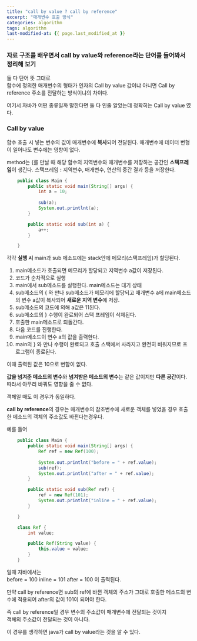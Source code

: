 ```yaml
---
title: "call by value ? call by reference"
excerpt: "매개변수 호출 방식"
categories: algorithm
tags: algorithm
last-modified-at: {{ page.last_modified_at }}
---
```


### 자료 구조를 배우면서 call by value와 reference라는 단어를 들어봐서 정리해 보기
  
  
  
둘 다 단어 뜻 그대로  
함수에 정의한 매개변수의 형태가 인자의
Call by value 값이냐 아니면
Call by reference 주소를 전달하는 방식이냐의 차이다.  
  
  
  
여기서 자바가 어떤 종류일까 말한다면
둘 다 인줄 알았는데 
정확히는 Call by value 였다.  
  
  
### Call by value
함수 호출 시 넣는 변수의 값이 매개변수에 **복사**되어 전달된다.
매개변수에 데이터 변형이 일어나도 변수에는 영향이 없다.

method는 {를 만날 때 해당 함수의 지역변수와 매개변수를 저장하는 공간인 **스택프레임**이 생긴다. 
스택프레임 **:** 지역변수, 매개변수, 연산의 중간 결과 등을 저장한다.

```java
	public class Main {
		public static void main(String[] args) {
			int a = 10;
			
			sub(a);
			System.out.printlnt(a);
		}

		public static void sub(int a) {
			a++;
		}

	}

```

각각 **실행 시** main과 sub 메소드에는 stack안에 메모리(스택프레임)가 할당된다.

1. main메소드가 호출되면 메모리가 할당되고 지역변수 a값이 저장된다.
2. 코드가 순차적으로 실행
3. main에서 sub메소드를 실행한다. main메소드는 대기 상태
4. sub메소드의 { 와  만나 sub메소드가 메모리에 할당되고 매개변수 a에 main메소드의 변수 a값이 복사되어 **새로운 지역 변수**에 저장.
5. sub메소드의 코드에 의해 a값은 11된다.
6. sub메소드의 } 수행이 완료되어 스택 프레임이 삭제된다.
7. 호출한 main메소드로 되돌간다.
8. 다음 코드를 진행한다.
9. main메소드이 변수 a의 값을 출력한다.
10. main의 } 와 만나 수행이 완료되고 호출 스택에서 사라지고 완전히 비워지므로 프로그램이 종료된다.

이때 출력된 값은 10으로 변함이 없다.

**값을 넘겨준 메소드의 변수**와 **넘겨받은 메소드의 변수**는 같은 값이지만 **다른 공간**이다. 
따라서 아무리 바꿔도 영향을 줄 수 없다.

객체일 때도 이 경우가 동일하다.
  
  
  
**call by reference**의 경우는 매개변수의 참조변수에 새로운 객체를 넣었을 경우
호출한 메소드의 객체의 주소값도 바뀐다는경우다.

예를 들어

```java
	public class Main {
		public static void main(String[] args) {
			Ref ref = new Ref(100);
			
			System.out.printlnt("before = " + ref.value);
			sub(ref);
			System.out.printlnt("after = " + ref.value);
		}

		public static void sub(Ref ref) {
			ref = new Ref(101);
			System.out.printlnt("inline = " + ref.value);
		}

	}

	class Ref {
		int value;

		public Ref(String value) {
			this.value = value;
		}
	}

```

일때 자바에서는  
before = 100
inline = 101 
after = 100
이 출력된다.

만약 call by reference면 sub의 ref에 바뀐 객체의 주소가 그대로 호출한 메소드의 변수에 적용되어 after의 값이 101이 되어야 한다.
  
  
  
즉 call by reference일 경우 변수의 주소값이 매개변수에 전달되는 것이지  
객체의 주소값이 전달되는 것이 아니다.

이 경우를 생각하면 java가 call by value라는 것을 알 수 있다.
